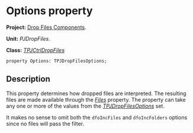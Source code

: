 # Options property #

**Project:** [Drop Files Components](DropFilesComponents.md).

**Unit:** _PJDropFiles_.

**Class:** _[TPJCtrlDropFiles](TPJCtrlDropFiles.md)_

```
property Options: TPJDropFilesOptions;
```

## Description ##

This property determines how dropped files are interpreted. The resulting files are made available through the _[Files](TPJCtrlDropFilesFiles.md)_ property. The property can take any one or more of the values from the _[TPJDropFilesOptions](TPJDropFilesOptionsSet.md)_ set.

It makes no sense to omit both the `dfoIncFiles` and `dfoIncFolders` options since no files will pass the filter.